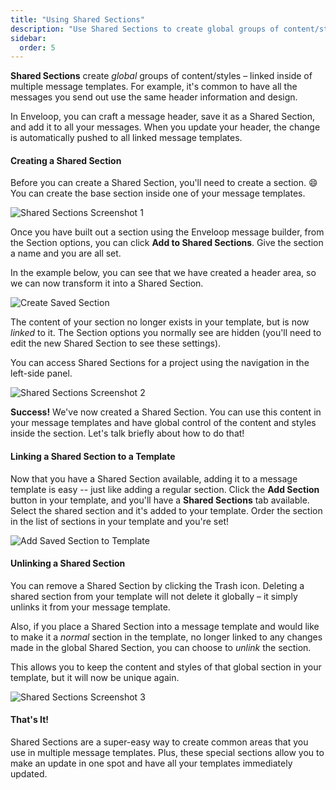 ```yaml
---
title: "Using Shared Sections"
description: "Use Shared Sections to create global groups of content/styles – linked inside of multiple message templates."
sidebar:
  order: 5
---
```


**Shared Sections** create _global_ groups of content/styles – linked inside of multiple message templates. For example, it's common to have all the messages you send out use the same header information and design.

In Enveloop, you can craft a message header, save it as a Shared Section, and add it to all your messages. When you update your header, the change is automatically pushed to all linked message templates.

#### Creating a Shared Section

Before you can create a Shared Section, you'll need to create a section. 😄 You can create the base section inside one of your message templates.

![Shared Sections Screenshot 1](/images/Screenshot%202023-01-30%20at%203.06.01%20PM.png)

Once you have built out a section using the Enveloop message builder, from the Section options, you can click **Add to Shared Sections**. Give the section a name and you are all set.

In the example below, you can see that we have created a header area, so we can now transform it into a Shared Section.

![Create Saved Section](/images/create-saved-section.gif)

The content of your section no longer exists in your template, but is now _linked_ to it. The Section options you normally see are hidden (you'll need to edit the new Shared Section to see these settings).

You can access Shared Sections for a project using the navigation in the left-side panel.

![Shared Sections Screenshot 2](/images/Screenshot%202023-01-30%20at%204.10.16%20PM.png)

**Success!** We've now created a Shared Section. You can use this content in your message templates and have global control of the content and styles inside the section. Let's talk briefly about how to do that!

#### Linking a Shared Section to a Template

Now that you have a Shared Section available, adding it to a message template is easy -- just like adding a regular section. Click the **Add Section** button in your template, and you'll have a **Shared Sections** tab available. Select the shared section and it's added to your template. Order the section in the list of sections in your template and you're set!

![Add Saved Section to Template](/images/add-saved-section-to-template.gif)

#### Unlinking a Shared Section

You can remove a Shared Section by clicking the Trash icon. Deleting a shared section from your template will not delete it globally – it simply unlinks it from your message template.

Also, if you place a Shared Section into a message template and would like to make it a _normal_ section in the template, no longer linked to any changes made in the global Shared Section, you can choose to _unlink_ the section.

This allows you to keep the content and styles of that global section in your template, but it will now be unique again.

![Shared Sections Screenshot 3](/images/Screenshot%202023-01-30%20at%206.18.43%20PM.png)

#### That's It!

Shared Sections are a super-easy way to create common areas that you use in multiple message templates. Plus, these special sections allow you to make an update in one spot and have all your templates immediately updated.
